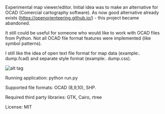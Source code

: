 Experimental map viewer/editor. Initial idea was to make an alternative for OCAD (Comercial cartography software).
As now good alternative already exists (https://openorienteering.github.io/) - this project became abandoned.

It still could be useful for someone who would like to work with OCAD files from Python. 
Not all OCAD file format features were implemented (like symbol patterns). 

I still like the idea of open text file format for map data (example:. dump.fcad) and separate style format (example:. dump.css).

![alt tag](https://pbs.twimg.com/media/CQDv1dtWUAAzJht.png)

Running application: python run.py

Supported file formats: OCAD (8,9,10), SHP.

Required third party libraries: GTK, Cairo, rtree

License: MIT